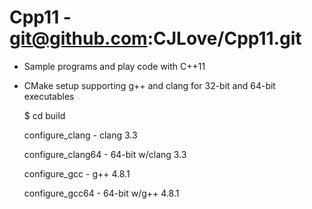 Cpp11 - git@github.com:CJLove/Cpp11.git
=======================================
- Sample programs and play code with C++11
- CMake setup supporting g++ and clang for 32-bit and 64-bit
  executables

  $ cd build
  
	configure_clang		- clang 3.3

	configure_clang64	- 64-bit w/clang 3.3

	configure_gcc		- g++ 4.8.1

	configure_gcc64		- 64-bit w/g++ 4.8.1


